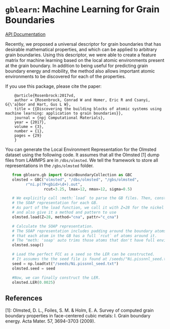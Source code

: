 # `gblearn`: Machine Learning for Grain Boundaries

[API Documentation](https://rosenbrockc.github.io/gblearn/index.html)

Recently, we proposed a universal descriptor for grain boundaries that
has desirable mathematical properties, and which can be applied to
arbitrary grain boundaries. Using this descriptor, we were able to
create a feature matrix for machine learning based on the local atomic
environments present at the grain boundary. In addition to being
useful for predicting grain boundary energy and mobility, the method
also allows important atomic environments to be discovered for each of
the properties.

If you use this package, please cite the paper:

```   
    @article{Rosenbrock:2017vd,
    author = {Rosenbrock, Conrad W and Homer, Eric R and Csanyi, G{\'a}bor and Hart, Gus L W},
    title = {{Discovering the building blocks of atomic systems using machine learning: application to grain boundaries}},
    journal = {npj Computational Materials},
    year = {2017},
    volume = {3},
    number = {1},
    pages = {29}
    }
```

You can generate the Local Environment Representation for the Olmsted
dataset using the following code. It assumes that all the Olmsted
[1] dump files from LAMMPS are in `/dbs/olmsted`. We tell the
framework to store all representations in the `/gbs/olmsted`
folder.

```python
   from gblearn.gb import GrainBoundaryCollection as GBC
   olmsted = GBC("olmsted", "/dbs/olmsted", "/gbs/olmsted",
		 r"ni.p(?P<gbid>\d+).out",
                 rcut=3.25, lmax=12, nmax=12, sigma=0.5)

   # We explicitly call :meth:`load` to parse the GB files. Then, construct
   # the SOAP representation for each GB.
   # As part of the load function, we call it with Z=28 for the nickel database,
   # and also give it a method and pattern to use
   olmsted.load(Z=28, method="cna", pattr="c_cna")

   # Calculate the SOAP representation.
   # The SOAP representation includes padding around the boundary atoms, so
   # that each atom in the GB has a full `rcut` of atoms around it.
   # The "meth: 'soap' auto trims those atoms that don't have full environments.
   olmsted.soap()

   # Load the perfect FCC as a seed so the LER can be constructed.
   # It assumes the the seed file is found at /seeds/"Ni.pissnnl_seed.txt"
   seed = np.loadtxt("/seeds/Ni.pissnnl_seed.txt")
   olmsted.seed = seed

   #Now, we can finally construct the LER.
   olmsted.LER(0.0025)
```

## References

[1]: Olmsted, D. L., Foiles, S. M. & Holm, E. A. Survey of computed grain boundary properties in face-centered cubic metals: I. Grain boundary energy. Acta Mater. 57, 3694–3703 (2009).				   
